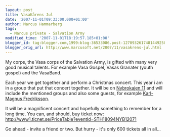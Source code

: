 ```yaml
---
layout: post
title: VasaKårens Jul
date: '2007-11-01T09:33:00.000+01:00'
author: Marcus Hammarberg
tags:
  - Marcus private - Salvation Army
modified_time: '2007-11-01T18:19:57.185+01:00'
blogger_id: tag:blogger.com,1999:blog-36533086.post-1270932617481449258
blogger_orig_url: http://www.marcusoft.net/2007/11/vasakrens-jul.html
---
```


My corps, the Vasa corps of the Salvation Army, is
gifted with many very good musical talents. For example
Vasa
Gospel, Vasas Granater (youth gospel) and the <span
id="SPELLING_ERROR_5" class="blsp-spelling-error">VasaBand.

Each year we get together and perform a Christmas concert. This year i
am in a group that put that concert together. It will be on [<span
id="SPELLING_ERROR_6" class="blsp-spelling-error">Nybrokajen
11](http://www.nybrokajen11.rikskonserter.se/) and will include the
mentioned groups and also some guests, for example [Karl-<span
id="SPELLING_ERROR_7" class="blsp-spelling-error">Magnus <span
id="SPELLING_ERROR_8"
class="blsp-spelling-error">Fredriksson](http://www.musiken.nu/).

It will be a magnificent concert and hopefully something to remember for
a long time. You can, and should, buy ticket now:
<http://www1.ticnet.se/PriceTable?eventId=STH18094NYB12071>

Go ahead - invite a friend or two. But hurry - it's only 600 tickets all
in all...
